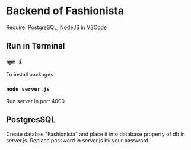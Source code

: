 # Backend of Fashionista
Require: PostgreSQL, NodeJS in VSCode

## Run in Terminal

### `npm i`
To install packages

### `node server.js`
Run server in port 4000

## PostgresSQL
Create databse "Fashionista" and place it into database property of db in server.js.
Replace password in server.js by your password
